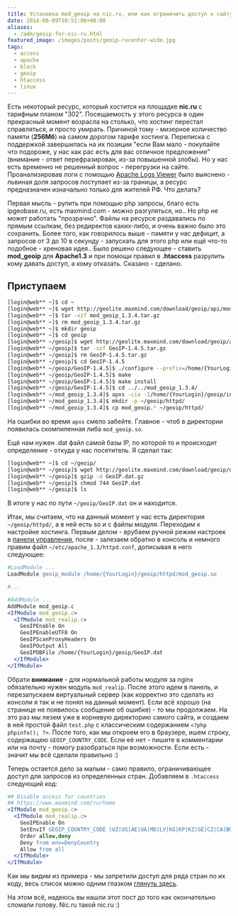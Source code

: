 ```yaml
---
title: Установка mod_geoip на nic.ru, или как ограничить доступ к сайту «по странам»
date: 2014-08-09T10:51:00+00:00
aliases:
  - /adm/geoip-for-nic-ru.html
featured_image: /images/posts/geoip-rucenter-wide.jpg
tags:
  - access
  - apache
  - block
  - geoip
  - htaccess
  - linux
---
```


Есть некоторый ресурс, который хостится на площадке **nic.ru** с тарифным планом "302". Посещаемость у этого ресурса в один прекрасный момент возрасла на столько, что хостинг перестал справляться, и просто умирать. Причиной тому - мизерное количество памяти (**256Мб**) на самом дорогом тарифе хостинга. Переписка с поддержкой завершилась на их позиции "если Вам мало - покупайте что подороже, у нас как рас есть для вас отличное предложение" (внимание - ответ перефразирован, из-за повышенной злобы). Но у нас есть временно не решенный вопрос - перегрузки на сайте. Проанализировав логи с помощью [Apache Logs Viewer](http://www.apacheviewer.com/) было выяснено - львиная доля запросов поступает из-за границы, а ресурс предназначен изначально только для жителей РФ. Что делать?

<!--more-->

Первая мысль - рулить при помощью php запросы, благо есть ipgeobase.ru, есть maxmind.com - можно разгуляться, но.. Но php не может работать "прозрачно". Файлы на ресурсе раздавались по прямым ссылкам, без редиректов каких-либо, и очень важно было это сохранить. Более того, как говорилось выше - памяти у нас дефицит, а запросов от 3 до 10 в секунду - запускать для этого php или ещё что-то подобное - хреновая идея.. Было решено следующее - ставить **mod_geoip** для **Apache1.3** и при помощи правил в **.htaccess** разрулить кому давать доступ, а кому отказать. Сказано - сделано.

## Приступаем

```bash
[login@web** ~]$ cd ~
[login@web** ~]$ wget http://geolite.maxmind.com/download/geoip/api/mod_geoip/mod_geoip_1.3.4.tar.gz
[login@web** ~]$ tar -xzf mod_geoip_1.3.4.tar.gz
[login@web** ~]$ rm mod_geoip_1.3.4.tar.gz
[login@web** ~]$ mkdir geoip
[login@web** ~]$ cd geoip
[login@web** ~/geoip]$ wget http://geolite.maxmind.com/download/geoip/api/c/GeoIP-1.4.5.tar.gz
[login@web** ~/geoip]$ tar -xzf GeoIP-1.4.5.tar.gz
[login@web** ~/geoip]$ rm GeoIP-1.4.5.tar.gz
[login@web** ~/geoip]$ cd GeoIP-1.4.5
[login@web** ~/geoip/GeoIP-1.4.5]$ ./configure --prefix=/home/{YourLogin}/geoip
[login@web** ~/geoip/GeoIP-1.4.5]$ make
[login@web** ~/geoip/GeoIP-1.4.5]$ make install
[login@web** ~/geoip/GeoIP-1.4.5]$ cd ../../mod_geoip_1.3.4/
[login@web** ~/mod_geoip_1.3.4]$ apxs -cia -I/home/{YourLogin}/geoip/include -L /home/{YourLogin}/geoip/lib -lGeoIP ./mod_geoip.c
[login@web** ~/mod_geoip_1.3.4]$ mkdir -p ~/geoip/httpd/
[login@web** ~/mod_geoip_1.3.4]$ cp mod_geoip.* ~/geoip/httpd/
```

На ошибки во время `apxs` смело забейте. Главное - чтоб в директории появилась скомпиленная либа `mod_geoip.so`.

Ещё нам нужен .dat файл самой базы IP, по которой то и происходит определение - откуда у нас посетитель. Я сделал так:

```bash
[login@web** ~]$ cd ~/geoip/
[login@web** ~/geoip]$ wget http://geolite.maxmind.com/download/geoip/database/GeoLiteCountry/GeoIP.dat.gz
[login@web** ~/geoip]$ gzip -d GeoIP.dat.gz
[login@web** ~/geoip]$ chmod 744 GeoIP.dat
[login@web** ~/geoip]$ ls
```

В итоге у нас по пути `~/geoip/GeoIP.dat` он и находится.

Итак, мы считаем, что на данный момент у нас есть директория `~/geoip/httpd/`, а в ней есть so и c файлы модуля. Переходим к настройке хостинга. Первым делом - врубаем ручной режим настроек в [панели управления](https://www.nic.ru/hcp/cgi-bin/gen_avd.pl?mItem=web_server&hitem=&page=), после - залезаем обратно в консоль и немного правим файл `~/etc/apache_1.3/httpd.conf`, дописывая в него следующее:

```apache
#LoadModule ...
LoadModule geoip_module /home/{YourLogin}/geoip/httpd/mod_geoip.so

#...

#AddModule ...
AddModule mod_geoip.c
<IfModule mod_geoip.c>
  <IfModule mod_realip.c>
    GeoIPEnable On
    GeoIPEnableUTF8 On
    GeoIPScanProxyHeaders On
    GeoIPOutput All
    GeoIPDBFile /home/{YourLogin}/geoip/GeoIP.dat
  </IfModule>
</IfModule>

```

Обрати **внимание** - для нормальной работы модуля за nginx обязательно нужен модуль `mod_realip`. После этого идем в панель, и перезапускаем виртуальный сервер (как корректно это сделать из консоли я так и не понял на данный момент). Если всё хорошо (на странице не появилось сообщение об ошибке) - то мы продолжаем. На это раз мы лезем уже в корневую директорию самого сайта, и создаем в ней простой файл `test.php` с классическим содержанием `<?php phpinfo(); ?>`. После того, как мы откроем его в браузере, ишем строку, содержащею `GEOIP_COUNTRY_CODE`. Если её нет - пишите в комментарии или на почту - помогу разобраться при возможности. Если есть - значит мы всё сделали правильно :)

Теперь остается дело за малым - само правило, ограничивающее доступ для запросов из определенных стран. Добавляем в `.htaccess` следующий код:

```apache
## Disable access for countries
## https://www.maxmind.com/ru/home
<IfModule mod_geoip.c>
  <IfModule mod_realip.c>
    GeoIPEnable On
    SetEnvIf GEOIP_COUNTRY_CODE (UZ|US|AE|UA|MD|LV|KG|KP|KZ|GE|CZ|CA|BG|BY|AZ|AM) DenyCountry
    Order allow,deny
    Deny from env=DenyCountry
    Allow from all
  </IfModule>
</IfModule>
```

Как мы видим из примера - мы запретили доступ для ряда стран по их коду, весь список можно одним глазком [глянуть здесь](http://countrycode.org/).

На этом всё, надеюсь вы нашли этот пост до того как окончательно сломали голову. Nic.ru такой nic.ru :)
